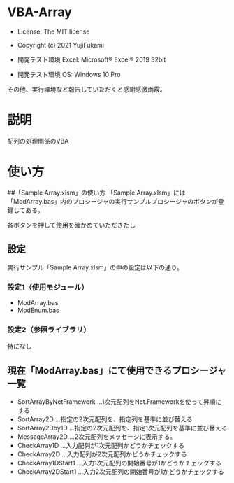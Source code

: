 # VBA-Array
- License: The MIT license

- Copyright (c) 2021 YujiFukami

- 開発テスト環境 Excel: Microsoft® Excel® 2019 32bit 

- 開発テスト環境 OS: Windows 10 Pro

その他、実行環境など報告していただくと感謝感激雨霰。

# 説明
配列の処理関係のVBA

# 使い方

##「Sample Array.xlsm」の使い方
「Sample Array.xlsm」には「ModArray.bas」内のプロシージャの実行サンプルプロシージャのボタンが登録してある。

各ボタンを押して使用を確かめていただきたし

## 設定
実行サンプル「Sample Array.xlsm」の中の設定は以下の通り。

### 設定1（使用モジュール）

-  ModArray.bas
-  ModEnum.bas

### 設定2（参照ライブラリ）

特になし

## 現在「ModArray.bas」にて使用できるプロシージャ一覧

- SortArrayByNetFramework	…1次元配列をNet.Frameworkを使って昇順にする
- SortArray2D			…指定の2次元配列を、指定列を基準に並び替える
- SortArray2Dby1D		…指定の2次元配列を、指定1次元配列を基準に並び替える
- MessageArray2D		…2次元配列をメッセージに表示する。
- CheckArray1D			…入力配列が1次元配列かどうかチェックする
- CheckArray2D			…入力配列が2次元配列かどうかチェックする
- CheckArray1DStart1		…入力1次元配列の開始番号が1かどうかチェックする
- CheckArray2DStart1		…入力2次元配列の開始番号が1かどうかチェックする

